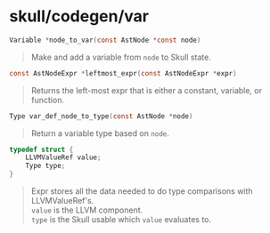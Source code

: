 # skull/codegen/var

```c
Variable *node_to_var(const AstNode *const node)
```

> Make and add a variable from `node` to Skull state.

```c
const AstNodeExpr *leftmost_expr(const AstNodeExpr *expr)
```

> Returns the left-most expr that is either a constant, variable, or function.

```c
Type var_def_node_to_type(const AstNode *node)
```

> Return a variable type based on `node`.

```c
typedef struct {
	LLVMValueRef value;
	Type type;
}
```

> Expr stores all the data needed to do type comparisons with LLVMValueRef's.
> \
> `value` is the LLVM component.
> \
> `type` is the Skull usable which `value` evaluates to.

